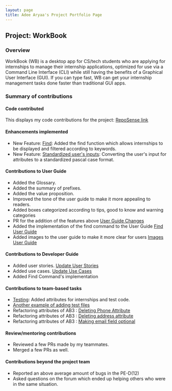 ```yaml
---
layout: page
title: Adee Aryaa's Project Portfolio Page
---
```


## Project: WorkBook

### Overview

WorkBook (WB) is a desktop app for CS/tech students who are applying for internships to manage their internship applications, optimized for use via a Command Line Interface (CLI) while still having the benefits of a Graphical User Interface (GUI). If you can type fast, WB can get your internship management tasks done faster than traditional GUI apps.

### Summary of contributions

#### Code contributed

This displays my code contributions for the project: [RepoSense link](https://nus-cs2103-ay2223s1.github.io/tp-dashboard/?search=adeearyaa&breakdown=true)

#### Enhancements implemented
- New Feature: [Find](https://github.com/AY2223S1-CS2103T-T10-3/tp/pull/87): Added the find function which allows internships to be displayed and filtered according to keywords.
- New Feature: [Standardized user's inputs](https://github.com/AY2223S1-CS2103T-T10-3/tp/pull/81): Converting the user's input for attributes to a standardized pascal case format.


#### Contributions to User Guide
- Added the Glossary.
- Added the summary of prefixes.
- Added the value proposition.
- Improved the tone of the user guide to make it more appealing to readers.
- Added boxes categorized according to tips, good to know and warning categories
- PR for the addition of the features above [User Guide Changes](https://github.com/AY2223S1-CS2103T-T10-3/tp/pull/150)
- Added the implementation of the find command to the User Guide [Find User Guide](https://github.com/AY2223S1-CS2103T-T10-3/tp/pull/97)
- Added images to the user guide to make it more clear for users [Images User Guide](https://github.com/AY2223S1-CS2103T-T10-3/tp/pull/164)

#### Contributions to Developer Guide
- Added user stories. [Update User Stories](https://github.com/AY2223S1-CS2103T-T10-3/tp/pull/31)
- Added use cases. [Update Use Cases](https://github.com/AY2223S1-CS2103T-T10-3/tp/pull/75)
- Added Find Command's implementation

#### Contributions to team-based tasks
- [Testing](https://github.com/AY2223S1-CS2103T-T10-3/tp/pull/81): Added attributes for internships and test code.
- [Another example of adding test files](https://github.com/AY2223S1-CS2103T-T10-3/tp/pull/87/commits/f02d66f84d1029f6460cebe3fd6778676b394df2)
- Refactoring attributes of AB3 : [Deleting Phone Attribute](https://github.com/AY2223S1-CS2103T-T10-3/tp/pull/64)
- Refactoring attributes of AB3 : [Deleting address attribute](https://github.com/AY2223S1-CS2103T-T10-3/tp/pull/55)
- Refactoring attributes of AB3 : [Making email field optional](https://github.com/AY2223S1-CS2103T-T10-3/tp/pull/66)

#### Review/mentoring contributions
- Reviewed a few PRs made by my teammates.
- Merged a few PRs as well.
#### Contributions beyond the project team
- Reported an above average amount of bugs in the PE-D(12) 
- Asked questions on the forum which ended up helping others who were in the same situation.

